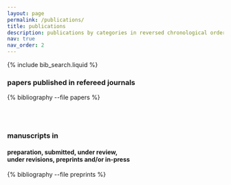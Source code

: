 ```yaml
---
layout: page
permalink: /publications/
title: publications
description: publications by categories in reversed chronological order
nav: true
nav_order: 2
---
```


<!-- _pages/publications.md -->

<!-- Bibsearch Feature -->

{% include bib_search.liquid %}

### papers published in **refereed journals**

<div class="publications">

{% bibliography --file papers %}

</div>
<br>
<br>

### manuscripts in <br>

#### **preparation, submitted, under review,**<br> **under revisions, preprints and/or in-press**

<div class="publications">
  {% bibliography --file preprints %}
</div>